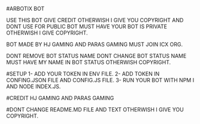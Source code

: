 #ARBOTIX BOT

USE THIS BOT GIVE CREDIT OTHERWISH I GIVE YOU COPYRIGHT AND DONT USE FOR PUBLIC BOT MUST HAVE YOUR BOT IS PRIVATE OTHERWISH I GIVE COPYRIGHT.

BOT MADE BY HJ GAMING AND PARAS GAMING MUST JOIN ICX ORG.

DONT REMOVE BOT STATUS NAME DONT CHANGE BOT STATUS NAME MUST HAVE MY NAME IN BOT STATUS OTHERWISH COPYRIGHT.

#SETUP
1- ADD YOUR TOKEN IN ENV FILE.
2- ADD TOKEN IN CONFING.JSON FILE AND CONFIG.JS FILE.
3- RUN YOUR BOT WITH NPM I AND NODE INDEX.JS.

#CREDIT
HJ GAMING AND PARAS GAMING

#DONT CHANGE README.MD FILE AND TEXT OTHERWISH I GIVE YOU COPYRIGHT.
